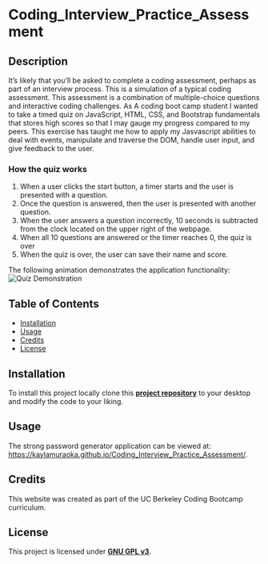 # Coding_Interview_Practice_Assessment

## Description

It’s likely that you’ll be asked to complete a coding assessment, perhaps as part of an interview process. This is a simulation of a typical coding assessment. This assessment is a combination of multiple-choice questions and interactive coding challenges. As A coding boot camp student
I wanted to take a timed quiz on JavaScript, HTML, CSS, and Bootstrap fundamentals that stores high scores so that I may gauge my progress compared to my peers. This exercise has taught me how to apply my Jasvascript abilities to deal with events, manipulate and traverse the DOM, handle user input, and give feedback to the user.

### How the quiz works

1. When a user clicks the start button, a timer starts and the user is presented with a question.
2. Once the question is answered, then the user is presented with another question.
3. When the user answers a question incorrectly, 10 seconds is subtracted from the clock located on the upper right of the webpage.
4. When all 10 questions are answered or the timer reaches 0, the quiz is over
5. When the quiz is over, the user can save their name and score.

The following animation demonstrates the application functionality:
![Quiz Demonstration](QuizDemo.gif)

## Table of Contents

- [Installation](#installation)
- [Usage](#usage)
- [Credits](#credits)
- [License](#license)

## Installation

To install this project locally clone this [**project repository**](https://github.com/kaylamuraoka/Coding_Interview_Practice_Assessment) to your desktop and modify the code to your liking.

## Usage

The strong password generator application can be viewed at: https://kaylamuraoka.github.io/Coding_Interview_Practice_Assessment/.

## Credits

This website was created as part of the UC Berkeley Coding Bootcamp curriculum.

## License

This project is licensed under [**GNU GPL v3**](https://choosealicense.com/licenses/gpl-3.0/).
